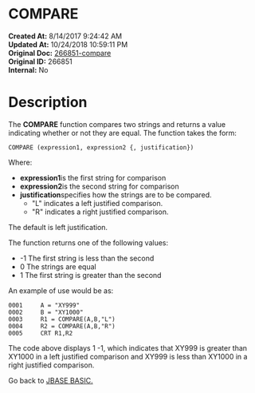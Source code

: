 # COMPARE

**Created At:** 8/14/2017 9:24:42 AM  
**Updated At:** 10/24/2018 10:59:11 PM  
**Original Doc:** [266851-compare](https://docs.jbase.com/36868-jbase-basic/266851-compare)  
**Original ID:** 266851  
**Internal:** No  


# Description

The **COMPARE** function compares two strings and returns a value indicating whether or not they are equal. The function takes the form:

```
COMPARE (expression1, expression2 {, justification})
```

Where:

- **expression1**is the first string for comparison
- **expression2**is the second string for comparison
- **justification**specifies how the strings are to be compared. 
    - "L" indicates a left justified comparison.
    - "R" indicates a right justified comparison.


The default is left justification.

The function returns one of the following values:

- -1 The first string is less than the second
- 0 The strings are equal
- 1 The first string is greater than the second




An example of use would be as:

```
0001     A = "XY999"
0002     B = "XY1000"
0003     R1 = COMPARE(A,B,"L")
0004     R2 = COMPARE(A,B,"R")
0005     CRT R1,R2
```

The code above displays 1 -1, which indicates that XY999 is greater than XY1000 in a left justified comparison and XY999 is less than XY1000 in a right justified comparison.

Go back to [JBASE BASIC.](./../jbase-basic-programmers-reference-guide)


